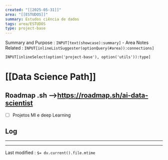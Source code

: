 ```yaml
---
created: "[[2025-05-31]]"
area: "[[ESTUDOS]]"
summary: Estudos ciência de dados
tags: area/ESTUDOS
type: project-base
---
```




Summary and Purpose : `INPUT[text(showcase):summary]` - Area Notes Related : `INPUT[inlineListSuggester(optionQuery(#area)):connections]` 

`INPUT[inlineSelect(option('project-base'), option('utils')):type]`


# [[Data Science Path]]

## Roadmap .sh -->https://roadmap.sh/ai-data-scientist

- [ ] Projetos Ml e deep Learning




## Log


---




---


Last modified : `$= dv.current().file.mtime`